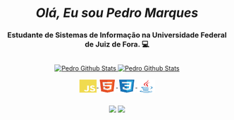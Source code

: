 <h1  align="center"><i>Olá, Eu sou Pedro Marques</i></h1>

<h3  align="center">Estudante de Sistemas de Informação na Universidade Federal de Juiz de Fora. 💻</h3>

##

<div align="center">
  <a href="https://github.com/PedroHPMarques">
  <img width="400px" alt="Pedro Github Stats" src="https://github-readme-stats.vercel.app/api?username=PedroHPMarques&show_icons=true&hide_border=true&count_private=true&hide=prs,contribs&theme=dark" />
 <img alt="Pedro Github Stats" src="https://github-readme-stats.vercel.app/api/top-langs/?username=PedroHPMarques&layout=compact&theme=dark" />
</div>
  
<div style="display: inline_block" align="center"><br>
  <img align="center" alt="Pedro-Js" height="30" width="40" src="https://raw.githubusercontent.com/devicons/devicon/master/icons/javascript/javascript-plain.svg">
  <img align="center" alt="Pedro-HTML" height="30" width="40" src="https://raw.githubusercontent.com/devicons/devicon/master/icons/html5/html5-original.svg">
  <img align="center" alt="Pedro-CSS" height="30" width="40" src="https://raw.githubusercontent.com/devicons/devicon/master/icons/css3/css3-original.svg">
  <img align="center" alt="Pedro-Java" height="30" width="40" src="https://raw.githubusercontent.com/devicons/devicon/master/icons/java/java-original.svg">
  
  
</div>

  
  ##
 
<div  align="center"> 
  
  <a href="https://www.instagram.com/pedromarqu3s/" target="_blank"><img src="https://img.shields.io/badge/-Instagram-black?style=for-the-badge&logo=instagram&logoColor=white" target="_blank"></a>
  <a href="https://www.linkedin.com/in/pedro-marques-88131b219/" target="_blank"><img src="https://img.shields.io/badge/-LinkedIn-%230077B5?style=for-the-badge&logo=linkedin&logoColor=white" target="_blank"></a> 
 
</div>
